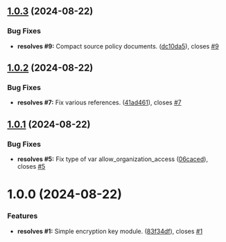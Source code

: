 ## [1.0.3](https://github.com/flagscript/terraform-aws-flagscript-kms/compare/v1.0.2...v1.0.3) (2024-08-22)


### Bug Fixes

* **resolves #9:** Compact source policy documents. ([dc10da5](https://github.com/flagscript/terraform-aws-flagscript-kms/commit/dc10da553fb3b2015d74ff91c2d3b7dcd54193c2)), closes [#9](https://github.com/flagscript/terraform-aws-flagscript-kms/issues/9)

## [1.0.2](https://github.com/flagscript/terraform-aws-flagscript-kms/compare/v1.0.1...v1.0.2) (2024-08-22)


### Bug Fixes

* **resolves #7:** Fix various references. ([41ad461](https://github.com/flagscript/terraform-aws-flagscript-kms/commit/41ad46113d2fcbac02f05e7fa299dd90d0260824)), closes [#7](https://github.com/flagscript/terraform-aws-flagscript-kms/issues/7)

## [1.0.1](https://github.com/flagscript/terraform-aws-flagscript-kms/compare/v1.0.0...v1.0.1) (2024-08-22)


### Bug Fixes

* **resolves #5:** Fix type of var allow_organization_access ([06caced](https://github.com/flagscript/terraform-aws-flagscript-kms/commit/06caced54899ec92be5ca1672f4569791f087043)), closes [#5](https://github.com/flagscript/terraform-aws-flagscript-kms/issues/5)

# 1.0.0 (2024-08-22)


### Features

* **resolves #1:** Simple encryption key module. ([83f34df](https://github.com/flagscript/terraform-aws-flagscript-kms/commit/83f34df63250c92c51cb121b7ce9098deb294d63)), closes [#1](https://github.com/flagscript/terraform-aws-flagscript-kms/issues/1)
